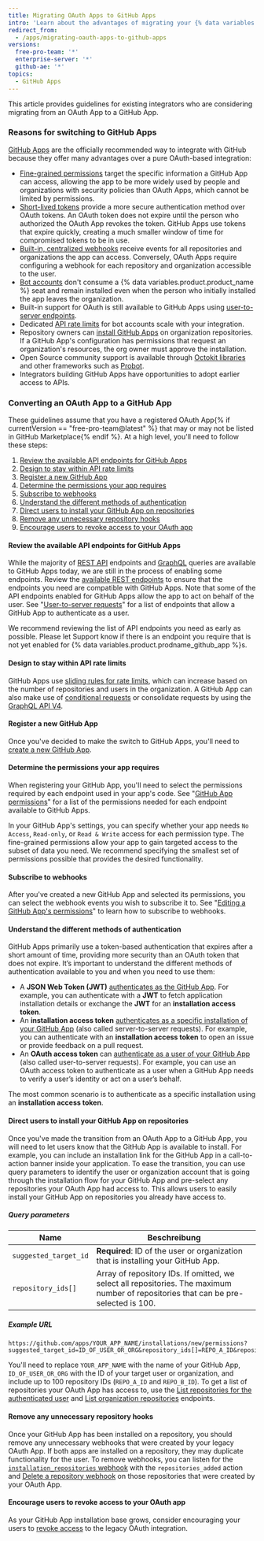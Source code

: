 ```yaml
---
title: Migrating OAuth Apps to GitHub Apps
intro: 'Learn about the advantages of migrating your {% data variables.product.prodname_oauth_app %} to a {% data variables.product.prodname_github_app %} and how to migrate an {% data variables.product.prodname_oauth_app %} that isn''t listed on {% data variables.product.prodname_marketplace %}.'
redirect_from:
  - /apps/migrating-oauth-apps-to-github-apps
versions:
  free-pro-team: '*'
  enterprise-server: '*'
  github-ae: '*'
topics:
  - GitHub Apps
---
```



This article provides guidelines for existing integrators who are considering migrating from an OAuth App to a GitHub App.

### Reasons for switching to GitHub Apps

[GitHub Apps](/apps/) are the officially recommended way to integrate with GitHub because they offer many advantages over a pure OAuth-based integration:

- [Fine-grained permissions](/apps/differences-between-apps/#requesting-permission-levels-for-resources) target the specific information a GitHub App can access, allowing the app to be more widely used by people and organizations with security policies than OAuth Apps, which cannot be limited by permissions.
- [Short-lived tokens](/apps/differences-between-apps/#token-based-identification) provide a more secure authentication method over OAuth tokens. An OAuth token does not expire until the person who authorized the OAuth App revokes the token. GitHub Apps use tokens that expire quickly, creating a much smaller window of time for compromised tokens to be in use.
- [Built-in, centralized webhooks](/apps/differences-between-apps/#webhooks) receive events for all repositories and organizations the app can access. Conversely, OAuth Apps require configuring a webhook for each repository and organization accessible to the user.
- [Bot accounts](/apps/differences-between-apps/#machine-vs-bot-accounts) don't consume a {% data variables.product.product_name %} seat and remain installed even when the person who initially installed the app leaves the organization.
- Built-in support for OAuth is still available to GitHub Apps using [user-to-server endpoints](/apps/building-github-apps/identifying-and-authorizing-users-for-github-apps/).
- Dedicated [API rate limits](/apps/building-github-apps/understanding-rate-limits-for-github-apps/) for bot accounts scale with your integration.
- Repository owners can [install GitHub Apps](/apps/differences-between-apps/#who-can-install-github-apps-and-authorize-oauth-apps) on organization repositories. If a GitHub App's configuration has permissions that request an organization's resources, the org owner must approve the installation.
- Open Source community support is available through [Octokit libraries](/rest/overview/libraries) and other frameworks such as [Probot](https://probot.github.io/).
- Integrators building GitHub Apps have opportunities to adopt earlier access to APIs.

### Converting an OAuth App to a GitHub App

These guidelines assume that you have a registered OAuth App{% if currentVersion == "free-pro-team@latest" %} that may or may not be listed in GitHub Marketplace{% endif %}. At a high level, you'll need to follow these steps:

1. [Review the available API endpoints for GitHub Apps](#review-the-available-api-endpoints-for-github-apps)
1. [Design to stay within API rate limits](#design-to-stay-within-api-rate-limits)
1. [Register a new GitHub App](#register-a-new-github-app)
1. [Determine the permissions your app requires](#determine-the-permissions-your-app-requires)
1. [Subscribe to webhooks](#subscribe-to-webhooks)
1. [Understand the different methods of authentication](#understand-the-different-methods-of-authentication)
1. [Direct users to install your GitHub App on repositories](#direct-users-to-install-your-github-app-on-repositories)
1. [Remove any unnecessary repository hooks](#remove-any-unnecessary-repository-hooks)
1. [Encourage users to revoke access to your OAuth app](#encourage-users-to-revoke-access-to-your-oauth-app)

#### Review the available API endpoints for GitHub Apps

While the majority of [REST API](/rest) endpoints and [GraphQL](/graphql) queries are available to GitHub Apps today, we are still in the process of enabling some endpoints. Review the [available REST endpoints](/rest/overview/endpoints-available-for-github-apps) to ensure that the endpoints you need are compatible with GitHub Apps. Note that some of the API endpoints enabled for GitHub Apps allow the app to act on behalf of the user. See "[User-to-server requests](/apps/building-github-apps/identifying-and-authorizing-users-for-github-apps/#user-to-server-requests)" for a list of endpoints that allow a GitHub App to authenticate as a user.

We recommend reviewing the list of API endpoints you need as early as possible. Please let Support know if there is an endpoint you require that is not yet enabled for {% data variables.product.prodname_github_app %}s.

#### Design to stay within API rate limits

GitHub Apps use [sliding rules for rate limits](/apps/building-github-apps/understanding-rate-limits-for-github-apps/), which can increase based on the number of repositories and users in the organization. A GitHub App can also make use of [conditional requests](/rest#conditional-requests) or consolidate requests by using the [GraphQL API V4](/graphql).

#### Register a new GitHub App

Once you've decided to make the switch to GitHub Apps, you'll need to [create a new GitHub App](/apps/building-github-apps/).

#### Determine the permissions your app requires

When registering your GitHub App, you'll need to select the permissions required by each endpoint used in your app's code. See "[GitHub App permissions](/rest/reference/permissions-required-for-github-apps)" for a list of the permissions needed for each endpoint available to GitHub Apps.

In your GitHub App's settings, you can specify whether your app needs `No Access`, `Read-only`, or `Read & Write` access for each permission type. The fine-grained permissions allow your app to gain targeted access to the subset of data you need. We recommend specifying the smallest set of permissions possible that provides the desired functionality.

#### Subscribe to webhooks

After you've created a new GitHub App and selected its permissions, you can select the webhook events you wish to subscribe it to. See "[Editing a GitHub App's permissions](/apps/managing-github-apps/editing-a-github-app-s-permissions/)" to learn how to subscribe to webhooks.

#### Understand the different methods of authentication

GitHub Apps primarily use a token-based authentication that expires after a short amount of time, providing more security than an OAuth token that does not expire. It’s important to understand the different methods of authentication available to you and when you need to use them:

* A **JSON Web Token (JWT)** [authenticates as the GitHub App](/apps/building-github-apps/authenticating-with-github-apps/#authenticating-as-a-github-app). For example, you can authenticate with a **JWT** to fetch application installation details or exchange the **JWT** for an **installation access token**.
* An **installation access token** [authenticates as a specific installation of your GitHub App](/apps/building-github-apps/authenticating-with-github-apps/#authenticating-as-an-installation) (also called server-to-server requests). For example, you can authenticate with an **installation access token** to open an issue or provide feedback on a pull request.
* An **OAuth access token** can [authenticate as a user of your GitHub App](/apps/building-github-apps/identifying-and-authorizing-users-for-github-apps/#identifying-users-on-your-site) (also called user-to-server requests). For example, you can use an OAuth access token to authenticate as a user when a GitHub App needs to verify a user’s identity or act on a user’s behalf.

The most common scenario is to authenticate as a specific installation using an **installation access token**.

#### Direct users to install your GitHub App on repositories

Once you've made the transition from an OAuth App to a GitHub App, you will need to let users know that the GitHub App is available to install. For example, you can include an installation link for the GitHub App in a call-to-action banner inside your application. To ease the transition, you can use query parameters to identify the user or organization account that is going through the installation flow for your GitHub App and pre-select any repositories your OAuth App had access to. This allows users to easily install your GitHub App on repositories you already have access to.

##### Query parameters

| Name                  | Beschreibung                                                                                                                         |
| --------------------- | ------------------------------------------------------------------------------------------------------------------------------------ |
| `suggested_target_id` | **Required**: ID of the user or organization that is installing your GitHub App.                                                     |
| `repository_ids[]`    | Array of repository IDs. If omitted, we select all repositories. The maximum number of repositories that can be pre-selected is 100. |

##### Example URL
```
https://github.com/apps/YOUR_APP_NAME/installations/new/permissions?suggested_target_id=ID_OF_USER_OR_ORG&repository_ids[]=REPO_A_ID&repository_ids[]=REPO_B_ID
```

You'll need to replace `YOUR_APP_NAME` with the name of your GitHub App, `ID_OF_USER_OR_ORG` with the ID of your target user or organization, and include up to 100 repository IDs (`REPO_A_ID` and `REPO_B_ID`). To get a list of repositories your OAuth App has access to, use the [List repositories for the authenticated user](/rest/reference/repos#list-repositories-for-the-authenticated-user) and [List organization repositories](/rest/reference/repos#list-organization-repositories) endpoints.

#### Remove any unnecessary repository hooks

Once your GitHub App has been installed on a repository, you should remove any unnecessary webhooks that were created by your legacy OAuth App. If both apps are installed on a repository, they may duplicate functionality for the user. To remove webhooks, you can listen for the [`installation_repositories` webhook](/webhooks/event-payloads/#installation_repositories) with the `repositories_added` action and [Delete a repository webhook](/rest/reference/repos#delete-a-repository-webhook) on those repositories that were created by your OAuth App.

#### Encourage users to revoke access to your OAuth app

As your GitHub App installation base grows, consider encouraging your users to [revoke access](/articles/authorizing-oauth-apps/) to the legacy OAuth integration.
